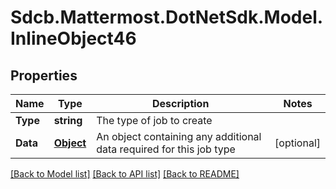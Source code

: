 # Sdcb.Mattermost.DotNetSdk.Model.InlineObject46
## Properties

Name | Type | Description | Notes
------------ | ------------- | ------------- | -------------
**Type** | **string** | The type of job to create | 
**Data** | [**Object**](.md) | An object containing any additional data required for this job type | [optional] 

[[Back to Model list]](../README.md#documentation-for-models) [[Back to API list]](../README.md#documentation-for-api-endpoints) [[Back to README]](../README.md)


